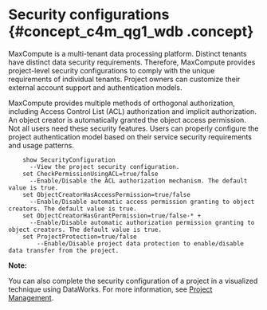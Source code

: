 # Security configurations {#concept_c4m_qg1_wdb .concept}

MaxCompute is a multi-tenant data processing platform. Distinct tenants have distinct data security requirements. Therefore, MaxCompute provides project-level security configurations to comply with the unique requirements of individual tenants. Project owners can customize their external account support and authentication models.

MaxCompute provides multiple methods of orthogonal authorization, including Access Control List \(ACL\) authorization and implicit authorization. An object creator is automatically granted the object access permission. Not all users need these security features. Users can properly configure the project authentication model based on their service security requirements and usage patterns.

```
    show SecurityConfiguration
      --View the project security configuration.
    set CheckPermissionUsingACL=true/false
      --Enable/Disable the ACL authorization mechanism. The default value is true.
    set ObjectCreatorHasAccessPermission=true/false
      --Enable/Disable automatic access permission granting to object creators. The default value is true.
    set ObjectCreatorHasGrantPermission=true/false-* +
      --Enable/Disable automatic authorization permission granting to object creators. The default value is true.
    set ProjectProtection=true/false 
        --Enable/Disable project data protection to enable/disable data transfer from the project.
```

**Note:** 

You can also complete the security configuration of a project in a visualized technique using DataWorks. For more information, see [Project Management](https://www.alibabacloud.com/help/doc-detail/53040.htm).

